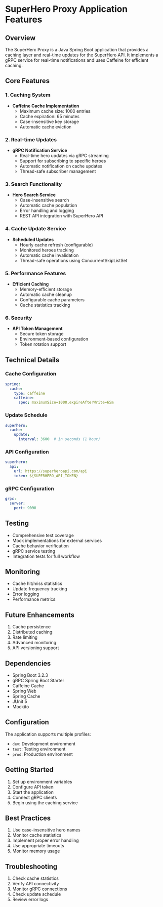 # SuperHero Proxy Application Features

## Overview
The SuperHero Proxy is a Java Spring Boot application that provides a caching layer and real-time updates for the SuperHero API. It implements a gRPC service for real-time notifications and uses Caffeine for efficient caching.

## Core Features

### 1. Caching System
- **Caffeine Cache Implementation**
  - Maximum cache size: 1000 entries
  - Cache expiration: 65 minutes
  - Case-insensitive key storage
  - Automatic cache eviction

### 2. Real-time Updates
- **gRPC Notification Service**
  - Real-time hero updates via gRPC streaming
  - Support for subscribing to specific heroes
  - Automatic notification on cache updates
  - Thread-safe subscriber management

### 3. Search Functionality
- **Hero Search Service**
  - Case-insensitive search
  - Automatic cache population
  - Error handling and logging
  - REST API integration with SuperHero API

### 4. Cache Update Service
- **Scheduled Updates**
  - Hourly cache refresh (configurable)
  - Monitored heroes tracking
  - Automatic cache invalidation
  - Thread-safe operations using ConcurrentSkipListSet

### 5. Performance Features
- **Efficient Caching**
  - Memory-efficient storage
  - Automatic cache cleanup
  - Configurable cache parameters
  - Cache statistics tracking

### 6. Security
- **API Token Management**
  - Secure token storage
  - Environment-based configuration
  - Token rotation support

## Technical Details

### Cache Configuration
```yaml
spring:
  cache:
    type: caffeine
    caffeine:
      spec: maximumSize=1000,expireAfterWrite=65m
```

### Update Schedule
```yaml
superhero:
  cache:
    update:
      interval: 3600  # in seconds (1 hour)
```

### API Configuration
```yaml
superhero:
  api:
    url: https://superheroapi.com/api
    token: ${SUPERHERO_API_TOKEN}
```

### gRPC Configuration
```yaml
grpc:
  server:
    port: 9090
```

## Testing
- Comprehensive test coverage
- Mock implementations for external services
- Cache behavior verification
- gRPC service testing
- Integration tests for full workflow

## Monitoring
- Cache hit/miss statistics
- Update frequency tracking
- Error logging
- Performance metrics

## Future Enhancements
1. Cache persistence
2. Distributed caching
3. Rate limiting
4. Advanced monitoring
5. API versioning support

## Dependencies
- Spring Boot 3.2.3
- gRPC Spring Boot Starter
- Caffeine Cache
- Spring Web
- Spring Cache
- JUnit 5
- Mockito

## Configuration
The application supports multiple profiles:
- `dev`: Development environment
- `test`: Testing environment
- `prod`: Production environment

## Getting Started
1. Set up environment variables
2. Configure API token
3. Start the application
4. Connect gRPC clients
5. Begin using the caching service

## Best Practices
1. Use case-insensitive hero names
2. Monitor cache statistics
3. Implement proper error handling
4. Use appropriate timeouts
5. Monitor memory usage

## Troubleshooting
1. Check cache statistics
2. Verify API connectivity
3. Monitor gRPC connections
4. Check update schedule
5. Review error logs 